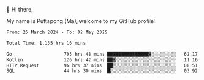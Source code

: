 👋 Hi there,

My name is Puttapong (Ma), welcome to my GitHub profile!

<!--START_SECTION:waka-->

```txt
From: 25 March 2024 - To: 02 May 2025

Total Time: 1,135 hrs 16 mins

Go                   705 hrs 48 mins ███████████████▓░░░░░░░░░   62.17 %
Kotlin               126 hrs 42 mins ██▓░░░░░░░░░░░░░░░░░░░░░░   11.16 %
HTTP Request         96 hrs 37 mins  ██░░░░░░░░░░░░░░░░░░░░░░░   08.51 %
SQL                  44 hrs 30 mins  █░░░░░░░░░░░░░░░░░░░░░░░░   03.92 %
```

<!--END_SECTION:waka-->
